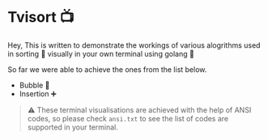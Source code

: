 # Tvisort 📺 

Hey, This is written to demonstrate the workings of various alogrithms used in sorting 🧮  visually in your own terminal using golang 🐹

So far we were able to achieve the ones from the list below. 

- Bubble 🫧
- Insertion ➕

>⚠️ These terminal visualisations are achieved with the help of ANSI codes, so please check `ansi.txt` to see the list of codes are supported in your terminal.




